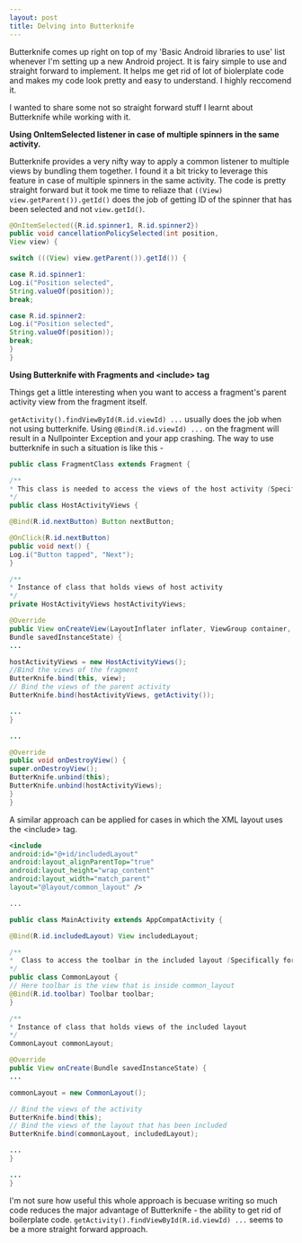 ```yaml
---
layout: post
title: Delving into Butterknife
---
```


Butterknife comes up right on top of my 'Basic Android libraries to use' list whenever I'm setting up a new Android project. It is fairy simple to use and straight forward to implement. It helps me get rid of lot of biolerplate code and makes my code look pretty and easy to understand. I highly reccomend it.

I wanted to share some not so straight forward stuff I learnt about Butterknife while working with it.

**Using OnItemSelected listener in case of multiple spinners in the same activity.**

Butterknife provides a very nifty way to apply a common listener to multiple views by bundling them together. I found it a bit tricky to leverage this feature in case of multiple spinners in the same activity. The code is pretty straight forward but it took me time to reliaze that `((View) view.getParent()).getId()` does the job of getting ID of the spinner that has been selected and not `view.getId()`.

```Java
@OnItemSelected({R.id.spinner1, R.id.spinner2})
public void cancellationPolicySelected(int position, 
View view) {

switch (((View) view.getParent()).getId()) {

case R.id.spinner1:
Log.i("Position selected", 
String.valueOf(position));
break;

case R.id.spinner2:
Log.i("Position selected", 
String.valueOf(position));
break;
}
}
```

**Using Butterknife with Fragments and \<include\> tag**

Things get a little interesting when you want to access a fragment's parent activity view from the fragment itself.

`getActivity().findViewById(R.id.viewId) ...` usually does the job when not using butterknife. Using `@Bind(R.id.viewId) ...` on the fragment will result in a Nullpointer Exception and your app crashing. The way to use butterknife in such a situation is like this - 

```Java
public class FragmentClass extends Fragment {

/**
* This class is needed to access the views of the host activity (Specifically for butterknife)
*/
public class HostActivityViews {

@Bind(R.id.nextButton) Button nextButton;

@OnClick(R.id.nextButton)
public void next() {
Log.i("Button tapped", "Next");
}

/**
* Instance of class that holds views of host activity
*/
private HostActivityViews hostActivityViews;

@Override
public View onCreateView(LayoutInflater inflater, ViewGroup container,
Bundle savedInstanceState) {
...

hostActivityViews = new HostActivityViews();
//Bind the views of the fragment
ButterKnife.bind(this, view);
// Bind the views of the parent activity
ButterKnife.bind(hostActivityViews, getActivity());

...
}

...

@Override
public void onDestroyView() {
super.onDestroyView();
ButterKnife.unbind(this);
ButterKnife.unbind(hostActivityViews);
}
}
```

A similar approach can be applied for cases in which the XML layout uses the \<include\> tag.

```XML
<include
android:id="@+id/includedLayout"
android:layout_alignParentTop="true"
android:layout_height="wrap_content"
android:layout_width="match_parent"
layout="@layout/common_layout" />

...
```

```Java
public class MainActivity extends AppCompatActivity {

@Bind(R.id.includedLayout) View includedLayout;

/**
*  Class to access the toolbar in the included layout (Specifically for butterknife)
*/
public class CommonLayout {
// Here toolbar is the view that is inside common_layout
@Bind(R.id.toolbar) Toolbar toolbar;
}

/**
* Instance of class that holds views of the included layout
*/
CommonLayout commonLayout;

@Override
public View onCreate(Bundle savedInstanceState) {
...

commonLayout = new CommonLayout();

// Bind the views of the activity
ButterKnife.bind(this);
// Bind the views of the layout that has been included
ButterKnife.bind(commonLayout, includedLayout);

...
}

...
}
```


I'm not sure how useful this whole approach is becuase writing so much code reduces the major advantage of Butterknife - the ability to get rid of boilerplate code. `getActivity().findViewById(R.id.viewId) ...` seems to be a more straight forward approach.